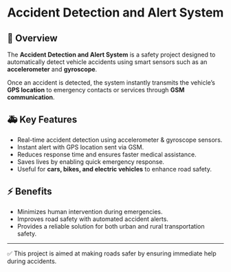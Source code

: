 # Accident Detection and Alert System

## 📌 Overview
The **Accident Detection and Alert System** is a safety project designed to automatically detect vehicle accidents using smart sensors such as an **accelerometer** and **gyroscope**.  

Once an accident is detected, the system instantly transmits the vehicle’s **GPS location** to emergency contacts or services through **GSM communication**.  

## 🚑 Key Features
- Real-time accident detection using accelerometer & gyroscope sensors.  
- Instant alert with GPS location sent via GSM.  
- Reduces response time and ensures faster medical assistance.  
- Saves lives by enabling quick emergency response.  
- Useful for **cars, bikes, and electric vehicles** to enhance road safety.  

## ⚡ Benefits
- Minimizes human intervention during emergencies.  
- Improves road safety with automated accident alerts.  
- Provides a reliable solution for both urban and rural transportation safety.  

---
✅ This project is aimed at making roads safer by ensuring immediate help during accidents.
